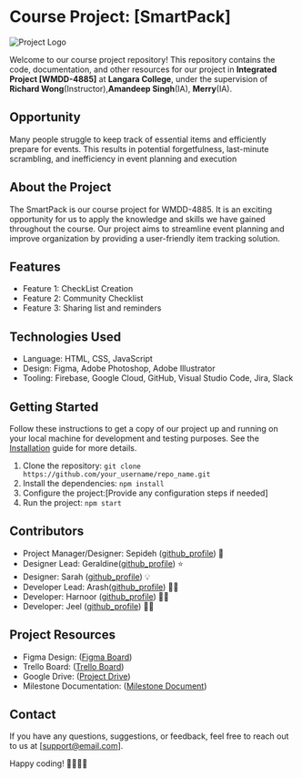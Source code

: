 # Course Project: [SmartPack]

![Project Logo](https://drive.google.com/drive/u/0/folders/1KZW9w4-HifRqBv7ZyNzjcxhZ91Ppcdrj)

Welcome to our course project repository! This repository contains the code, documentation, and other resources for our project in **Integrated Project [WMDD-4885]** at **Langara College**, under the supervision of **Richard Wong**(Instructor),**Amandeep Singh**(IA), **Merry**(IA).

## Opportunity
Many people struggle to keep track of essential items and efficiently prepare for events. This results in potential forgetfulness, last-minute scrambling, and inefficiency in event planning and execution

## About the Project
The SmartPack is our course project for WMDD-4885. It is an exciting opportunity for us to apply the knowledge and skills we have gained throughout the course. Our project aims to streamline event planning and improve organization by providing a user-friendly item tracking solution. 

## Features
- Feature 1: CheckList Creation
- Feature 2: Community Checklist
- Feature 3: Sharing list and reminders

## Technologies Used
- Language: HTML, CSS, JavaScript
- Design: Figma, Adobe Photoshop, Adobe Illustrator
- Tooling: Firebase, Google Cloud, GitHub, Visual Studio Code, Jira, Slack
  
## Getting Started
Follow these instructions to get a copy of our project up and running on your local machine for development and testing purposes. See the [Installation](link_to_installation_guide.md) guide for more details.

1. Clone the repository: `git clone https://github.com/your_username/repo_name.git`
2. Install the dependencies: `npm install`
3. Configure the project:[Provide any configuration steps if needed]
4. Run the project: `npm start`

## Contributors
- Project Manager/Designer: Sepideh ([github_profile](https://github.com/Sepidehsahar)) 🚀
- Designer Lead: Geraldine([github_profile](https://github.com/Gsuccar)) ⭐️
- Designer: Sarah ([github_profile](https://github.com/Sclavijoescand00)) 💡
- Developer Lead: Arash([github_profile](https://github.com/arashghezavati)) 👨‍💻
- Developer: Harnoor ([github_profile](https://github.com/harnoor497)) 👨‍💻
- Developer: Jeel ([github_profile](https://github.com/iamjeel)) 👨‍💻

## Project Resources
- Figma Design: ([Figma Board](https://www.figma.com/file/EuVzZ7jaBNGDA85ltOXHlO/Project-1?type=design&node-id=284-10288&mode=design&t=NFGfcKp90fyjvrrn-0))
- Trello Board: ([Trello Board](https://integratedproject001.atlassian.net/jira/software/projects/SMAR/boards/1))
- Google Drive: ([Project Drive](https://drive.google.com/drive/u/0/folders/1LWzYA2GaAlgrbAUf569vP4rAfx0i8Gyo))
- Milestone Documentation: ([Milestone Document](https://docs.google.com/document/d/1fynNlpywlqeG0icAmxzlLbLCySsrVN7qvKHvFp2YvJQ/edit))

## Contact
If you have any questions, suggestions, or feedback, feel free to reach out to us at [support@email.com].

Happy coding! 👩‍💻👨‍💻

